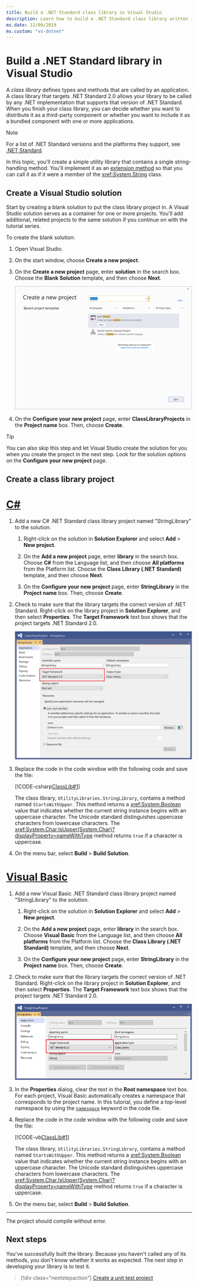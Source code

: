 ```yaml
---
title: Build a .NET Standard class library in Visual Studio
description: Learn how to build a .NET Standard class library written in C# or Visual Basic using Visual Studio
ms.date: 12/09/2019
ms.custom: "vs-dotnet"
---
```

# Build a .NET Standard library in Visual Studio

A *class library* defines types and methods that are called by an application. A class library that targets .NET Standard 2.0 allows your library to be called by any .NET implementation that supports that version of .NET Standard. When you finish your class library, you can decide whether you want to distribute it as a third-party component or whether you want to include it as a bundled component with one or more applications.

> [!NOTE]
> For a list of .NET Standard versions and the platforms they support, see [.NET Standard](../../standard/net-standard.md).

In this topic, you'll create a simple utility library that contains a single string-handling method. You'll implement it as an [extension method](../../csharp/programming-guide/classes-and-structs/extension-methods.md) so that you can call it as if it were a member of the <xref:System.String> class.

## Create a Visual Studio solution

Start by creating a blank solution to put the class library project in. A Visual Studio solution serves as a container for one or more projects. You'll add additional, related projects to the same solution if you continue on with the tutorial series.

To create the blank solution:

1. Open Visual Studio.

2. On the start window, choose **Create a new project**.

3. On the **Create a new project** page, enter **solution** in the search box. Choose the **Blank Solution** template, and then choose **Next**.

   ![Blank solution template in Visual Studio](media/library-with-visual-studio/blank-solution.png)

4. On the **Configure your new project** page, enter **ClassLibraryProjects** in the **Project name** box. Then, choose **Create**.

> [!TIP]
> You can also skip this step and let Visual Studio create the solution for you when you create the project in the next step. Look for the solution options on the **Configure your new project** page.

## Create a class library project

<!-- markdownlint-disable MD025 -->

# [C#](#tab/csharp)

1. Add a new C# .NET Standard class library project named "StringLibrary" to the solution.

   1. Right-click on the solution in **Solution Explorer** and select **Add** > **New project**.

   1. On the **Add a new project** page, enter **library** in the search box. Choose **C#** from the Language list, and then choose **All platforms** from the Platform list. Choose the **Class Library (.NET Standard)** template, and then choose **Next**.

   1. On the **Configure your new project** page, enter **StringLibrary** in the **Project name** box. Then, choose **Create**.

1. Check to make sure that the library targets the correct version of .NET Standard. Right-click on the library project in **Solution Explorer**, and then select **Properties**. The **Target Framework** text box shows that the project targets .NET Standard 2.0.

   ![Project properties for the class library](./media/library-with-visual-studio/library-project-properties.png)

1. Replace the code in the code window with the following code and save the file:

   [!CODE-csharp[ClassLib#1](../../../samples/snippets/csharp/getting_started/with_visual_studio_2017/classlib.cs)]

   The class library, `UtilityLibraries.StringLibrary`, contains a method named `StartsWithUpper`. This method returns a <xref:System.Boolean> value that indicates whether the current string instance begins with an uppercase character. The Unicode standard distinguishes uppercase characters from lowercase characters. The <xref:System.Char.IsUpper(System.Char)?displayProperty=nameWithType> method returns `true` if a character is uppercase.

1. On the menu bar, select **Build** > **Build Solution**.

# [Visual Basic](#tab/vb)

1. Add a new Visual Basic .NET Standard class library project named "StringLibrary" to the solution.

   1. Right-click on the solution in **Solution Explorer** and select **Add** > **New project**.

   1. On the **Add a new project** page, enter **library** in the search box. Choose **Visual Basic** from the Language list, and then choose **All platforms** from the Platform list. Choose the **Class Library (.NET Standard)** template, and then choose **Next**.

   1. On the **Configure your new project** page, enter **StringLibrary** in the **Project name** box. Then, choose **Create**.

1. Check to make sure that the library targets the correct version of .NET Standard. Right-click on the library project in **Solution Explorer**, and then select **Properties**. The **Target Framework** text box shows that the project targets .NET Standard 2.0.

   ![Project properties for the class library](./media/library-with-visual-studio/vb/library-project-properties.png)

1. In the **Properties** dialog, clear the text in the **Root namespace** text box. For each project, Visual Basic automatically creates a namespace that corresponds to the project name. In this tutorial, you define a top-level namespace by using the [`namespace`](../../visual-basic/language-reference/statements/namespace-statement.md) keyword in the code file.

1. Replace the code in the code window with the following code and save the file:

   [!CODE-vb[ClassLib#1](../../../samples/snippets/core/tutorials/vb-library-with-visual-studio/stringlibrary.vb)]

   The class library, `UtilityLibraries.StringLibrary`, contains a method named `StartsWithUpper`. This method returns a <xref:System.Boolean> value that indicates whether the current string instance begins with an uppercase character. The Unicode standard distinguishes uppercase characters from lowercase characters. The <xref:System.Char.IsUpper(System.Char)?displayProperty=nameWithType> method returns `true` if a character is uppercase.

1. On the menu bar, select **Build** > **Build Solution**.

---

   The project should compile without error.

## Next steps

You've successfully built the library. Because you haven't called any of its methods, you don't know whether it works as expected. The next step in developing your library is to test it.

> [!div class="nextstepaction"]
> [Create a unit test project](testing-library-with-visual-studio.md)
